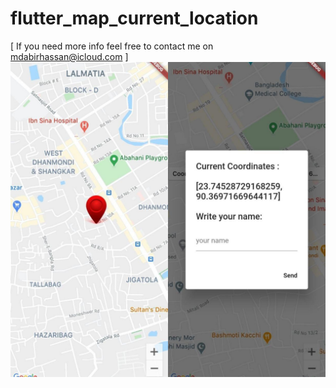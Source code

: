 # flutter_map_current_location

[ If you need more info feel free to contact me on mdabirhassan@icloud.com ]
![s](https://github.com/abir-cse/flutter-map-location/blob/master/s1.png)
